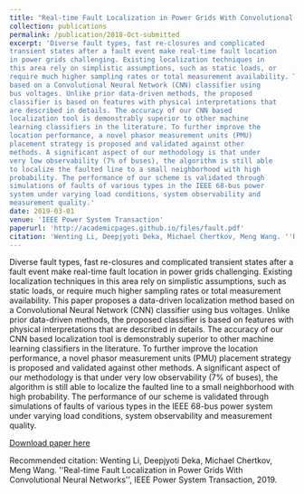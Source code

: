 ```yaml
---
title: "Real-time Fault Localization in Power Grids With Convolutional Neural Networks"
collection: publications
permalink: /publication/2018-Oct-submitted
excerpt: 'Diverse fault types, fast re-closures and complicated
transient states after a fault event make real-time fault location
in power grids challenging. Existing localization techniques in
this area rely on simplistic assumptions, such as static loads, or
require much higher sampling rates or total measurement availability. This paper proposes a data-driven localization method
based on a Convolutional Neural Network (CNN) classifier using
bus voltages. Unlike prior data-driven methods, the proposed
classifier is based on features with physical interpretations that
are described in details. The accuracy of our CNN based
localization tool is demonstrably superior to other machine
learning classifiers in the literature. To further improve the
location performance, a novel phasor measurement units (PMU)
placement strategy is proposed and validated against other
methods. A significant aspect of our methodology is that under
very low observability (7% of buses), the algorithm is still able
to localize the faulted line to a small neighborhood with high
probability. The performance of our scheme is validated through
simulations of faults of various types in the IEEE 68-bus power
system under varying load conditions, system observability and
measurement quality.'
date: 2019-03-01 
venue: 'IEEE Power System Transaction'
paperurl: 'http://academicpages.github.io/files/fault.pdf'
citation: 'Wenting Li, Deepjyoti Deka, Michael Chertkov, Meng Wang. ''Real-time Fault Localization in Power Grids With Convolutional Neural Networks'', IEEE Power System Transaction, 2019'
---
```

Diverse fault types, fast re-closures and complicated
transient states after a fault event make real-time fault location
in power grids challenging. Existing localization techniques in
this area rely on simplistic assumptions, such as static loads, or
require much higher sampling rates or total measurement availability. This paper proposes a data-driven localization method
based on a Convolutional Neural Network (CNN) classifier using
bus voltages. Unlike prior data-driven methods, the proposed
classifier is based on features with physical interpretations that
are described in details. The accuracy of our CNN based
localization tool is demonstrably superior to other machine
learning classifiers in the literature. To further improve the
location performance, a novel phasor measurement units (PMU)
placement strategy is proposed and validated against other
methods. A significant aspect of our methodology is that under
very low observability (7% of buses), the algorithm is still able
to localize the faulted line to a small neighborhood with high
probability. The performance of our scheme is validated through
simulations of faults of various types in the IEEE 68-bus power
system under varying load conditions, system observability and
measurement quality.

[Download paper here](http://Wendy0601.github.io/files/fault.pdf)

Recommended citation: Wenting Li, Deepjyoti Deka, Michael Chertkov, Meng Wang. ''Real-time Fault Localization in Power Grids With Convolutional Neural Networks'', IEEE Power System Transaction, 2019.
